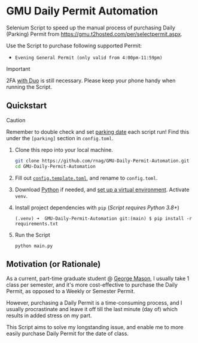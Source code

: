 # GMU Daily Permit Automation

Selenium Script to speed up the manual process of purchasing
Daily (Parking) Permit from https://gmu.t2hosted.com/per/selectpermit.aspx.

Use the Script to purchase following supported Permit:
* `Evening General Permit (only valid from 4:00pm-11:59pm)`

> [!IMPORTANT]
> 2FA [with Duo](https://duo.com/) is still necessary. 
> Please keep your phone handy when running the Script.

## Quickstart

> [!CAUTION]
> Remember to double check and set [parking date](./config.template.toml#L8) each script run!
> Find this under the `[parking]` section in `config.toml`.

1. Clone this repo into your local machine.

    ```sh
    git clone https://github.com/rnag/GMU-Daily-Permit-Automation.git
    cd GMU-Daily-Permit-Automation
    ```

2. Fill out [`config.template.toml`](./config.template.toml), and rename to `config.toml`.
3. Download [Python](https://www.python.org/downloads/) if needed, and [set up a virtual environment](https://www.freecodecamp.org/news/how-to-setup-virtual-environments-in-python/). Activate `venv`.
4. Install project dependencies with `pip` (*Script requires Python 3.8+*)
    ```shell
   (.venv) ➜  GMU-Daily-Permit-Automation git:(main) $ pip install -r requirements.txt   
    ```
5. Run the Script

   ```shell
   python main.py
   ```

## Motivation (or Rationale)

As a current, part-time graduate student @ [George Mason](https://www.gmu.edu/), I usually take 1 class per semester,
and it's more cost-effective to purchase the Daily Permit, as opposed to a Weekly or Semester Permit.

However, purchasing a Daily Permit is a time-consuming process, and I usually procrastinate and leave it off till
the last minute (day of) which results in added stress on my part.

This Script aims to solve my longstanding issue, and enable me to more easily
purchase Daily Permit for the date of class.

